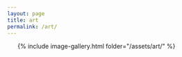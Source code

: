 ```yaml
---
layout: page
title: art
permalink: /art/
---
```


<ul>
  {% include image-gallery.html folder="/assets/art/" %}
</ul>
